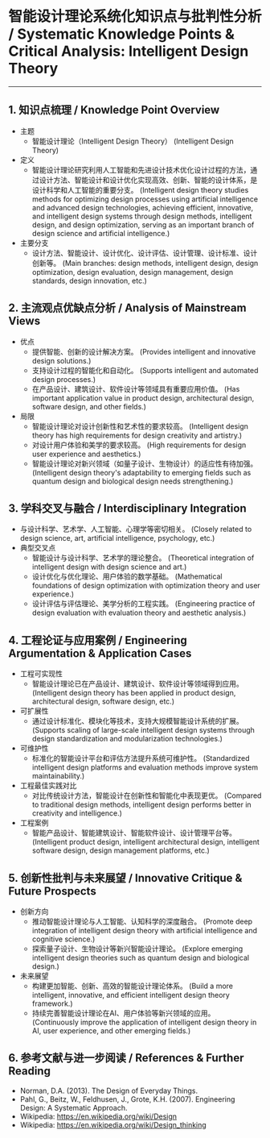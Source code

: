 # 智能设计理论系统化知识点与批判性分析 / Systematic Knowledge Points & Critical Analysis: Intelligent Design Theory

---

## 1. 知识点梳理 / Knowledge Point Overview

- 主题
  - 智能设计理论（Intelligent Design Theory）
      (Intelligent Design Theory)
- 定义
  - 智能设计理论研究利用人工智能和先进设计技术优化设计过程的方法，通过设计方法、智能设计和设计优化实现高效、创新、智能的设计体系，是设计科学和人工智能的重要分支。
      (Intelligent design theory studies methods for optimizing design processes using artificial intelligence and advanced design technologies, achieving efficient, innovative, and intelligent design systems through design methods, intelligent design, and design optimization, serving as an important branch of design science and artificial intelligence.)
- 主要分支
  - 设计方法、智能设计、设计优化、设计评估、设计管理、设计标准、设计创新等。
      (Main branches: design methods, intelligent design, design optimization, design evaluation, design management, design standards, design innovation, etc.)

## 2. 主流观点优缺点分析 / Analysis of Mainstream Views

- 优点
  - 提供智能、创新的设计解决方案。
      (Provides intelligent and innovative design solutions.)
  - 支持设计过程的智能化和自动化。
      (Supports intelligent and automated design processes.)
  - 在产品设计、建筑设计、软件设计等领域具有重要应用价值。
      (Has important application value in product design, architectural design, software design, and other fields.)
- 局限
  - 智能设计理论对设计创新性和艺术性的要求较高。
      (Intelligent design theory has high requirements for design creativity and artistry.)
  - 对设计用户体验和美学的要求较高。
      (High requirements for design user experience and aesthetics.)
  - 智能设计理论对新兴领域（如量子设计、生物设计）的适应性有待加强。
      (Intelligent design theory's adaptability to emerging fields such as quantum design and biological design needs strengthening.)

## 3. 学科交叉与融合 / Interdisciplinary Integration

- 与设计科学、艺术学、人工智能、心理学等密切相关。
  (Closely related to design science, art, artificial intelligence, psychology, etc.)
- 典型交叉点
  - 智能设计与设计科学、艺术学的理论整合。
      (Theoretical integration of intelligent design with design science and art.)
  - 设计优化与优化理论、用户体验的数学基础。
      (Mathematical foundations of design optimization with optimization theory and user experience.)
  - 设计评估与评估理论、美学分析的工程实践。
      (Engineering practice of design evaluation with evaluation theory and aesthetic analysis.)

## 4. 工程论证与应用案例 / Engineering Argumentation & Application Cases

- 工程可实现性
  - 智能设计理论已在产品设计、建筑设计、软件设计等领域得到应用。
      (Intelligent design theory has been applied in product design, architectural design, software design, etc.)
- 可扩展性
  - 通过设计标准化、模块化等技术，支持大规模智能设计系统的扩展。
      (Supports scaling of large-scale intelligent design systems through design standardization and modularization technologies.)
- 可维护性
  - 标准化的智能设计平台和评估方法提升系统可维护性。
      (Standardized intelligent design platforms and evaluation methods improve system maintainability.)
- 工程最佳实践对比
  - 对比传统设计方法，智能设计在创新性和智能化中表现更优。
      (Compared to traditional design methods, intelligent design performs better in creativity and intelligence.)
- 工程案例
  - 智能产品设计、智能建筑设计、智能软件设计、设计管理平台等。
      (Intelligent product design, intelligent architectural design, intelligent software design, design management platforms, etc.)

## 5. 创新性批判与未来展望 / Innovative Critique & Future Prospects

- 创新方向
  - 推动智能设计理论与人工智能、认知科学的深度融合。
      (Promote deep integration of intelligent design theory with artificial intelligence and cognitive science.)
  - 探索量子设计、生物设计等新兴智能设计理论。
      (Explore emerging intelligent design theories such as quantum design and biological design.)
- 未来展望
  - 构建更加智能、创新、高效的智能设计理论体系。
      (Build a more intelligent, innovative, and efficient intelligent design theory framework.)
  - 持续完善智能设计理论在AI、用户体验等新兴领域的应用。
      (Continuously improve the application of intelligent design theory in AI, user experience, and other emerging fields.)

## 6. 参考文献与进一步阅读 / References & Further Reading

- Norman, D.A. (2013). The Design of Everyday Things.
- Pahl, G., Beitz, W., Feldhusen, J., Grote, K.H. (2007). Engineering Design: A Systematic Approach.
- Wikipedia: <https://en.wikipedia.org/wiki/Design>
- Wikipedia: <https://en.wikipedia.org/wiki/Design_thinking>
